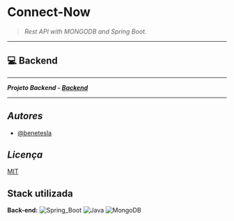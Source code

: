 # Connect-Now

> *Rest API with MONGODB and Spring Boot.*

---

## 💻 Backend

---

***Projeto Backend - [Backend](https://github.com/bc-fullstack-03/Bene_Connect-Now_backend/tree/main/backend)***

---

## *Autores*

- [@benetesla](https://github.com/benetesla)

## *Licença*

[MIT](https://choosealicense.com/licenses/mit/)

## Stack utilizada

**Back-end:** ![Spring_Boot](https://img.shields.io/badge/Spring_Boot-F2F4F9?style=for-the-badge&logo=spring-boot)
![Java](https://img.shields.io/badge/java-%23ED8B00.svg?style=for-the-badge&logo=java&logoColor=white)
![MongoDB](https://img.shields.io/badge/MongoDB-4EA94B?style=for-the-badge&logo=mongodb&logoColor=white)
